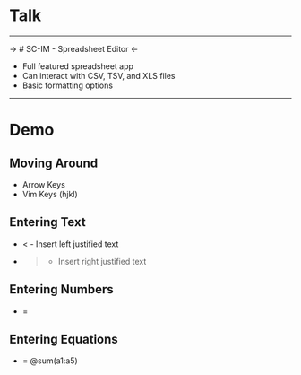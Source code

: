 # Talk

---

-> # SC-IM - Spreadsheet Editor <-

* Full featured spreadsheet app
* Can interact with CSV, TSV, and XLS files
* Basic formatting options

---

# Demo

## Moving Around

 * Arrow Keys
 * Vim Keys (hjkl)

## Entering Text

 * < - Insert left justified text
 * > - Insert right justified text

## Entering Numbers

 * =

## Entering Equations

 * = @sum(a1:a5)
